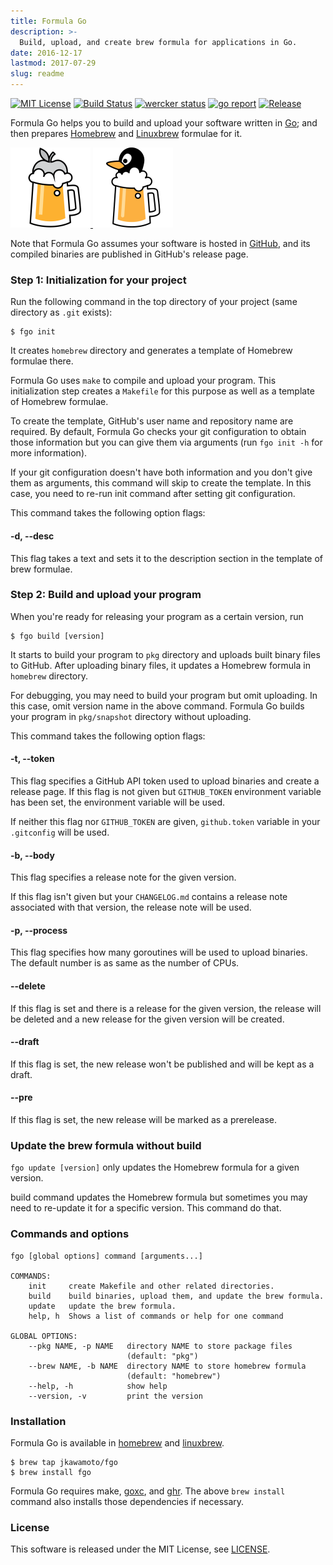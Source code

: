 ```yaml
---
title: Formula Go
description: >-
  Build, upload, and create brew formula for applications in Go.
date: 2016-12-17
lastmod: 2017-07-29
slug: readme
---
```

[![MIT License](https://img.shields.io/badge/license-MIT-blue.svg?style=flat)](./info/licenses/)
[![Build Status](https://travis-ci.org/jkawamoto/fgo.svg?branch=master)](https://travis-ci.org/jkawamoto/fgo)
[![wercker status](https://app.wercker.com/status/9ab256a7b25d4d3980ed7821136b4177/s/master "wercker status")](https://app.wercker.com/project/byKey/9ab256a7b25d4d3980ed7821136b4177)
[![go report](https://goreportcard.com/badge/github.com/jkawamoto/fgo)](https://goreportcard.com/report/github.com/jkawamoto/fgo)
[![Release](https://img.shields.io/badge/release-0.3.2-brightgreen.svg)](https://github.com/jkawamoto/fgo/releases/tag/v0.3.2)

Formula Go helps you to build and upload your software written in
[Go](https://golang.org/);
and then prepares [Homebrew](http://brew.sh/) and [Linuxbrew](http://linuxbrew.sh/) formulae for it.

<div class="text-center" style="margin-bottom: 10px">
  <a href="http://brew.sh/">
    <img width="128px" src="./img/homebrew-256x256.png"/>
  </a>
  <a href="http://linuxbrew.sh/">
    <img width="128px" src="./img/linuxbrew-256x256.png"/>
  </a>
</div>

Note that Formula Go assumes your software is hosted in
[GitHub](https://github.com/),
and its compiled binaries are published in GitHub's release page.


### Step 1: Initialization for your project
Run the following command in the top directory of your project
(same directory as `.git` exists):

```shell
$ fgo init
```

It creates `homebrew` directory and generates a template of Homebrew
formulae there.

Formula Go uses `make` to compile and upload your program.
This initialization step creates a `Makefile` for this purpose as well as
a template of Homebrew formulae.

To create the template, GitHub's user name and repository name are required.
By default, Formula Go checks your git configuration to obtain
those information but you can give them via arguments
(run `fgo init -h` for more information).

If your git configuration doesn't have both information and you don't
give them as arguments, this command will skip to create the template.
In this case, you need to re-run init command after setting git
configuration.

This command takes the following option flags:

#### -d, --desc
This flag takes a text and sets it to the description section in the
template of brew formulae.


### Step 2: Build and upload your program
When you're ready for releasing your program as a certain version, run

```shell
$ fgo build [version]
```

It starts to build your program to `pkg` directory and uploads built binary
files to GitHub.
After uploading binary files, it updates a Homebrew formula in `homebrew`
directory.

For debugging, you may need to build your program but omit uploading.
In this case, omit version name in the above command.
Formula Go builds your program in `pkg/snapshot` directory without uploading.

This command takes the following option flags:

#### -t, --token
This flag specifies a GitHub API token used to upload binaries and create a
release page. If this flag is not given but `GITHUB_TOKEN` environment
variable has been set, the environment variable will be used.

If neither this flag nor `GITHUB_TOKEN` are given, `github.token` variable
in your `.gitconfig` will be used.

#### -b, --body
This flag specifies a release note for the given version.

If this flag isn't given but your `CHANGELOG.md` contains a release note
associated with that version, the release note will be used.

#### -p, --process
This flag specifies how many goroutines will be used to upload binaries.
The default number is as same as the number of CPUs.

#### --delete
If this flag is set and there is a release for the given version, the
release will be deleted and a new release for the given version will be
created.

#### --draft
If this flag is set, the new release won't be published and will be kept as
a draft.

#### --pre
If this flag is set, the new release will be marked as a prerelease.

### Update the brew formula without build
`fgo update [version]` only updates the Homebrew formula for a given version.

build command updates the Homebrew formula but sometimes you may need to
re-update it for a specific version. This command do that.


### Commands and options
~~~shell
fgo [global options] command [arguments...]

COMMANDS:
    init     create Makefile and other related directories.
    build    build binaries, upload them, and update the brew formula.
    update   update the brew formula.
    help, h  Shows a list of commands or help for one command

GLOBAL OPTIONS:
    --pkg NAME, -p NAME   directory NAME to store package files
                          (default: "pkg")
    --brew NAME, -b NAME  directory NAME to store homebrew formula
                          (default: "homebrew")
    --help, -h            show help
    --version, -v         print the version
~~~


### Installation
Formula Go is available in [homebrew](http://brew.sh/) and
[linuxbrew](http://linuxbrew.sh/).

```shell
$ brew tap jkawamoto/fgo
$ brew install fgo
```

Formula Go requires make, [goxc](https://github.com/laher/goxc), and
[ghr](https://github.com/tcnksm/ghr).
The above `brew install` command also installs those dependencies
if necessary.


### License
This software is released under the MIT License, see [LICENSE](./info/licenses/).
